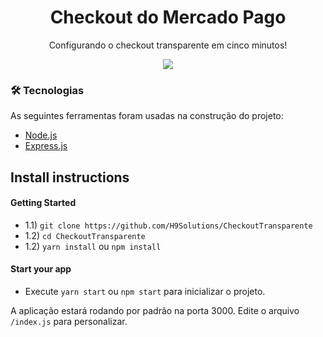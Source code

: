 <h1 align="center">Checkout do Mercado Pago</h1>
<p align="center">Configurando o checkout transparente em cinco minutos!</p>

<p align="center">
<img src="https://img.shields.io/static/v1?label=Checkout&message=MP&color=009ee3&style=for-the-badge&logo=ghost"/>
</p>

### 🛠 Tecnologias

As seguintes ferramentas foram usadas na construção do projeto:

- [Node.js](https://nodejs.org/en/)
- [Express.js](https://expressjs.com/)

<h2>Install instructions</h2>
<h4>Getting Started</h4>
<ul>
  <li>1.1) <code>git clone https://github.com/H9Solutions/CheckoutTransparente</code></li>
  <li>1.2) <code>cd CheckoutTransparente</code></li>
  <li>1.2) <code>yarn install</code> ou <code>npm install</code></li>
</ul>

<h4>Start your app</h4>
<ul>
  <li>Execute <code>yarn start</code> ou <code>npm start</code> para inicializar o projeto.</li>
</ul>

<p>
  A aplicação estará rodando por padrão na porta 3000. Edite o arquivo <code>/index.js</code> para personalizar. 
</p>